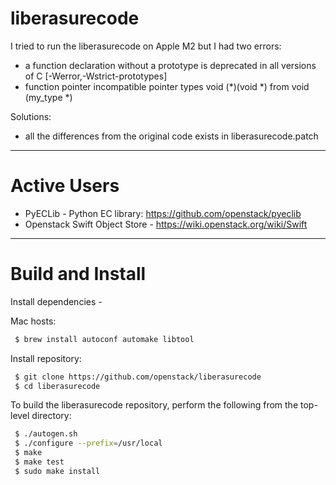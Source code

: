 liberasurecode
==============

I tried to run the liberasurecode on Apple M2 but I had two errors:
* a function declaration without a prototype is deprecated in all versions of C [-Werror,-Wstrict-prototypes]
* function pointer incompatible pointer types void (*)(void *) from void (my_type *)

Solutions:
* all the differences from the original code exists in liberasurecode.patch
----


Active Users
====================

 * PyECLib - Python EC library: https://github.com/openstack/pyeclib
 * Openstack Swift Object Store - https://wiki.openstack.org/wiki/Swift


----

Build and Install
=================

Install dependencies -

 Mac hosts:
```sh
 $ brew install autoconf automake libtool
```

Install repository:
```sh
 $ git clone https://github.com/openstack/liberasurecode
 $ cd liberasurecode
```

To build the liberasurecode repository, perform the following from the 
top-level directory:

``` sh
 $ ./autogen.sh
 $ ./configure --prefix=/usr/local
 $ make
 $ make test
 $ sudo make install
```

